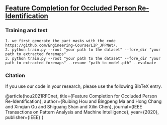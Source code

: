 ## [Feature Completion for Occluded Person Re-Identification](https://arxiv.org/pdf/2106.12733)

### Training and test

  ```Shell
  1. we first generate the part masks with the code https://github.com/Engineering-Course/LIP_JPPNet/.
  2. python train.py --root "your path to the dataset" --fore_dir "your path to extracted foremaps"
  3. python train.py --root "your path to the dataset" --fore_dir "your path to extracted foremaps" --resume "path to model.pth" --evaluate
  ```
  
  
### Citation
If you use our code in your research, please use the following BibTeX entry.

@article{hou2021RFCnet,
  title={Feature Completion for Occluded Person Re-Identification},
  author={Ruibing Hou and Bingpeng Ma and Hong Chang and Xinqian Gu and Shiguang Shan and Xilin Chen},
  journal={IEEE Transactions on Pattern Analysis and Machine Intelligence},
  year={2020},
  publisher={IEEE}
}
